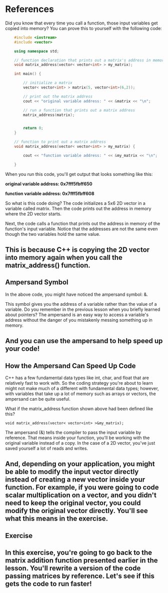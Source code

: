 # References

Did you know that every time you call a function, those input variables get copied into memory? You can prove this to yourself with the following code:

```cpp
    #include <iostream>
    #include <vector>

    using namespace std;

    // function declaration that prints out a matrix's address in memory
    void matrix_address(vector< vector<int> > my_matrix);

    int main() {

        // initialize a matrix
        vector< vector<int> > matrix(5, vector<int>(6,2));

        // print out the matrix address
        cout << "original variable address: " << &matrix << "\n";

        // run a function that prints out a matrix address
        matrix_address(matrix);


        return 0;
    }

    // function to print out a matrix address
    void matrix_address(vector< vector<int> > my_matrix) {

        cout << "function variable address: " << &my_matrix << "\n";

    }
```

When you run this code, you'll get output that looks something like this:

**original variable address: 0x7fff5fbff650**

**function variable address: 0x7fff5fbff608**

So what is this code doing? The code initializes a 5x6 2D vector in a variable called matrix. Then the code prints out the address in memory where the 2D vector starts.

Next, the code calls a function that prints out the address in memory of the function's input variable. Notice that the addresses are not the same even though the two variables hold the same value.

This is because C++ is copying the 2D vector into memory again when you call the matrix_address() function.
-----------------------------------
## Ampersand Symbol
In the above code, you might have noticed the ampersand symbol: &.

This symbol gives you the address of a variable rather than the value of a variable. Do you remember in the previous lesson when you briefly learned about pointers? The ampersand is an easy way to access a variable's address without the danger of you mistakenly messing something up in memory.

And you can use the ampersand to help speed up your code!
-----------------------------------
## How the Ampersand Can Speed Up Code
C++ has a few fundamental data types like int, char, and float that are relatively fast to work with. So the coding strategy you're about to learn might not make much of a different with fundamental data types; however, with variables that take up a lot of memory such as arrays or vectors, the ampersand can be quite useful.

What if the matrix_address function shown above had been defined like this?
```
void matrix_address(vector< vector<int> >&my_matrix);
```
The ampersand (&) tells the compiler to pass the input variable by reference. That means inside your function, you'll be working with the original variable instead of a copy. In the case of a 2D vector, you've just saved yourself a lot of reads and writes.

And, depending on your application, you might be able to modify the input vector directly instead of creating a new vector inside your function. For example, if you were going to code scalar multiplication on a vector, and you didn't need to keep the original vector, you could modify the original vector directly. You'll see what this means in the exercise.
-----------------------------------
## Exercise
In this exercise, you're going to go back to the matrix addition function presented earlier in the lesson. You'll rewrite a version of the code passing matrices by reference. Let's see if this gets the code to run faster!
-----------------------------------